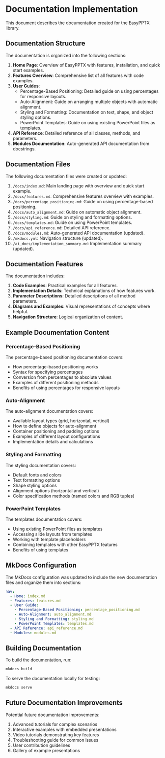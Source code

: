 # Documentation Implementation

This document describes the documentation created for the EasyPPTX library.

## Documentation Structure

The documentation is organized into the following sections:

1. **Home Page**: Overview of EasyPPTX with features, installation, and quick start examples.
2. **Features Overview**: Comprehensive list of all features with code examples.
3. **User Guides**:
   - Percentage-Based Positioning: Detailed guide on using percentages for responsive layouts.
   - Auto-Alignment: Guide on arranging multiple objects with automatic alignment.
   - Styling and Formatting: Documentation on text, shape, and object styling options.
   - PowerPoint Templates: Guide on using existing PowerPoint files as templates.
4. **API Reference**: Detailed reference of all classes, methods, and parameters.
5. **Modules Documentation**: Auto-generated API documentation from docstrings.

## Documentation Files

The following documentation files were created or updated:

1. `/docs/index.md`: Main landing page with overview and quick start example.
2. `/docs/features.md`: Comprehensive features overview with examples.
3. `/docs/percentage_positioning.md`: Guide on using percentage-based positioning.
4. `/docs/auto_alignment.md`: Guide on automatic object alignment.
5. `/docs/styling.md`: Guide on styling and formatting options.
6. `/docs/templates.md`: Guide on using PowerPoint templates.
7. `/docs/api_reference.md`: Detailed API reference.
8. `/docs/modules.md`: Auto-generated API documentation (updated).
9. `/mkdocs.yml`: Navigation structure (updated).
10. `/ai_docs/implementation_summary.md`: Implementation summary (updated).

## Documentation Features

The documentation includes:

1. **Code Examples**: Practical examples for all features.
2. **Implementation Details**: Technical explanations of how features work.
3. **Parameter Descriptions**: Detailed descriptions of all method parameters.
4. **Diagrams and Examples**: Visual representations of concepts where helpful.
5. **Navigation Structure**: Logical organization of content.

## Example Documentation Content

### Percentage-Based Positioning

The percentage-based positioning documentation covers:

- How percentage-based positioning works
- Syntax for specifying percentages
- Conversion from percentages to absolute values
- Examples of different positioning methods
- Benefits of using percentages for responsive layouts

### Auto-Alignment

The auto-alignment documentation covers:

- Available layout types (grid, horizontal, vertical)
- How to define objects for auto-alignment
- Container positioning and padding options
- Examples of different layout configurations
- Implementation details and calculations

### Styling and Formatting

The styling documentation covers:

- Default fonts and colors
- Text formatting options
- Shape styling options
- Alignment options (horizontal and vertical)
- Color specification methods (named colors and RGB tuples)

### PowerPoint Templates

The templates documentation covers:

- Using existing PowerPoint files as templates
- Accessing slide layouts from templates
- Working with template placeholders
- Combining templates with other EasyPPTX features
- Benefits of using templates

## MkDocs Configuration

The MkDocs configuration was updated to include the new documentation files and organize them into sections:

```yaml
nav:
  - Home: index.md
  - Features: features.md
  - User Guide:
    - Percentage-Based Positioning: percentage_positioning.md
    - Auto-Alignment: auto_alignment.md
    - Styling and Formatting: styling.md
    - PowerPoint Templates: templates.md
  - API Reference: api_reference.md
  - Modules: modules.md
```

## Building Documentation

To build the documentation, run:

```bash
mkdocs build
```

To serve the documentation locally for testing:

```bash
mkdocs serve
```

## Future Documentation Improvements

Potential future documentation improvements:

1. Advanced tutorials for complex scenarios
2. Interactive examples with embedded presentations
3. Video tutorials demonstrating key features
4. Troubleshooting guide for common issues
5. User contribution guidelines
6. Gallery of example presentations